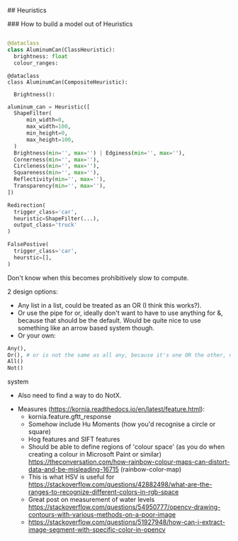 ## Heuristics

### How to build a model out of Heuristics

```python

@dataclass
class AluminumCan(ClassHeuristic):
  brightness: float 
  colour_ranges: 
```

```
@dataclass
class AluminumCan(CompositeHeuristic):
  
  Brightness(): 
```

```python
aluminum_can = Heuristic([
  ShapeFilter(
      min_width=0,
      max_width=100,
      min_height=0,
      max_height=100,
  )
  Brightness(min='', max='') | Edginess(min='', max=''),
  Cornerness(min='', max=''), 
  Circleness(min='', max=''),
  Squareness(min='', max=''),
  Reflectivity(min='', max=''),
  Transparency(min='', max=''),
])
```

```python
Redirection(
  trigger_class='car',
  heuristic=ShapeFilter(...),
  output_class='truck'
)

```

```python
FalsePostive(
  trigger_class='car', 
  heurstic=[], 
)
```

Don't know when this becomes prohibitively slow to compute. 

2 design options: 
* Any list in a list, could be treated as an OR (I think this works?).
* Or use the pipe for or, ideally don't want to have to use anything for &, because 
that should be the default. Would be quite nice to use something like an arrow based system though. 
* Or your own:

```python
Any(),
Or(), # or is not the same as all any, because it's one OR the other, not both -> only defined for two options.
All()
Not()
```

system

* Also need to find a way to do NotX.

- Measures (https://kornia.readthedocs.io/en/latest/feature.html): 
  - kornia.feature.gftt_response
  - Somehow include Hu Moments (how you'd recognise a circle or square)
  - Hog features and SIFT features
  - Should be able to define regions of 'colour space' (as you do when creating a colour in Microsoft Paint or similar) https://theconversation.com/how-rainbow-colour-maps-can-distort-data-and-be-misleading-16715 (rainbow-color-map)
  - This is what HSV is useful for https://stackoverflow.com/questions/42882498/what-are-the-ranges-to-recognize-different-colors-in-rgb-space
  - Great post on measurement of water levels https://stackoverflow.com/questions/54950777/opencv-drawing-contours-with-various-methods-on-a-poor-image
  - https://stackoverflow.com/questions/51927948/how-can-i-extract-image-segment-with-specific-color-in-opencv
